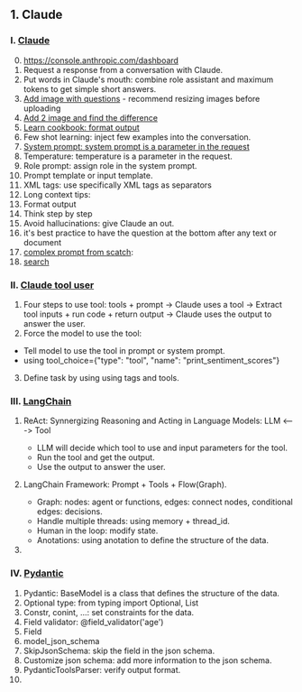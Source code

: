 ## 1. Claude

### I. [Claude](./nbs/01_claude.ipynb)
   0. https://console.anthropic.com/dashboard
   1. Request a response from a conversation with Claude.
   2. Put words in Claude's mouth: combine role assistant and maximum tokens to get simple short answers.
   3. [Add image with questions](https://docs.anthropic.com/en/docs/build-with-claude/vision) - recommend resizing images before uploading
   4. [Add 2 image and find the difference](https://docs.anthropic.com/en/docs/build-with-claude/vision#example-multiple-images)
   5. [Learn cookbook: format output](https://github.com/anthropics/anthropic-cookbook)
   6. Few shot learning: inject few examples into the conversation.
   7. [System prompt: system prompt is a parameter in the request](https://github.com/anthropics/courses/blob/master/prompt_engineering_interactive_tutorial)
   8. Temperature: temperature is a parameter in the request.
   9. Role prompt: assign role in the system prompt.
   10. Prompt template or input template.
   11. XML tags: use specifically XML tags as separators
   12. Long context tips:
   13. Format output
   14. Think step by step
   15. Avoid hallucinations: give Claude an out.
   16. it's best practice to have the question at the bottom after any text or document
   17. [complex prompt from scatch](https://github.com/anthropics/courses/blob/master/prompt_engineering_interactive_tutorial/AmazonBedrock/anthropic/09_Complex_Prompts_from_Scratch.ipynb): 
   18. [search](https://github.com/anthropics/anthropic-cookbook/blob/main/third_party/Wikipedia/wikipedia-search-cookbook.ipynb)

### II. [Claude tool user](./nbs/02_claude_tool_user.ipynb)
  1. Four steps to use tool: tools + prompt -> Claude uses a tool -> Extract tool inputs + run code + return output -> Claude uses the output to answer the user.
  2. Force the model to use the tool:
   - Tell model to use the tool in prompt or system prompt.
   - using tool_choice={"type": "tool", "name": "print_sentiment_scores"}
  3. Define task by using using tags and tools.


### III. [LangChain](./nbs/04_lang_chain.ipynb)
  1. ReAct: Synnergizing Reasoning and Acting in Language Models: LLM <---> Tool
      - LLM will decide which tool to use and input parameters for the tool.
      - Run the tool and get the output.
      - Use the output to answer the user.

  2. LangChain Framework: Prompt + Tools + Flow(Graph).
      - Graph: nodes: agent or functions, edges: connect nodes, conditional edges: decisions.
      - Handle multiple threads: using memory + thread_id.
      - Human in the loop: modify state.
      - Anotations: using anotation to define the structure of the data.
  3. 

### IV. [Pydantic](./nbs/08_pydantic.ipynb)
  1. Pydantic: BaseModel is a class that defines the structure of the data.
  2. Optional type: from typing import Optional, List
  3. Constr, conint, ...: set constraints for the data.
  3. Field validator: @field_validator('age')
  4. Field 
  5. model_json_schema
  6. SkipJsonSchema: skip the field in the json schema.
  7. Customize json schema: add more information to the json schema.
  8. PydanticToolsParser: verify output format.
  9. 